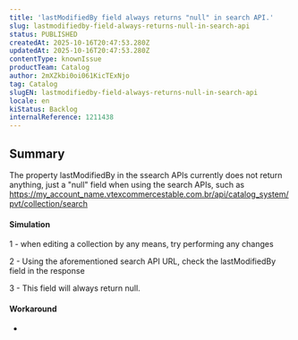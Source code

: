 ```yaml
---
title: 'lastModifiedBy field always returns "null" in search API.'
slug: lastmodifiedby-field-always-returns-null-in-search-api
status: PUBLISHED
createdAt: 2025-10-16T20:47:53.280Z
updatedAt: 2025-10-16T20:47:53.280Z
contentType: knownIssue
productTeam: Catalog
author: 2mXZkbi0oi061KicTExNjo
tag: Catalog
slugEN: lastmodifiedby-field-always-returns-null-in-search-api
locale: en
kiStatus: Backlog
internalReference: 1211438
---
```


## Summary


The property lastModifiedBy in the ssearch APIs currently does not return anything, just a "null" field when using the search APIs, such as https://my_account_name.vtexcommercestable.com.br/api/catalog_system/pvt/collection/search


#### Simulation


1 - when editing a collection by any means, try performing any changes

2 - Using the aforementioned search API URL, check the lastModifiedBy field in the response

3 - This field will always return null.


#### Workaround


-



